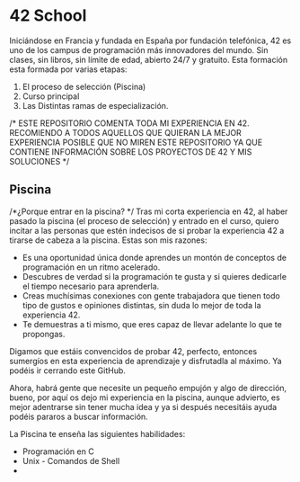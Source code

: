 # 42 School
Iniciándose en Francia y fundada en España por fundación telefónica, 42 es uno de los campus de programación más innovadores del mundo. Sin clases, sin libros, sin límite de edad, abierto 24/7 y gratuito.
Esta formación esta formada por varias etapas:
1. El proceso de selección (Piscina)
2. Curso principal
3. Las Distintas ramas de especialización.

/*
ESTE REPOSITORIO COMENTA TODA MI EXPERIENCIA EN 42.
RECOMIENDO A TODOS AQUELLOS QUE QUIERAN LA MEJOR EXPERIENCIA POSIBLE QUE NO MIREN ESTE REPOSITORIO 
YA QUE CONTIENE INFORMACIÓN SOBRE LOS PROYECTOS DE 42 Y MIS SOLUCIONES
*/

## Piscina 

/*¿Porque entrar en la piscina? */
Tras mi corta experiencia en 42, al haber pasado la piscina (el proceso de selección) y entrado en el curso, quiero incitar a las personas que estén indecisos de si probar la experiencia 42 a tirarse de cabeza a la piscina.
Estas son mis razones:
- Es una oportunidad única donde aprendes un montón de conceptos de programación en un ritmo acelerado.
- Descubres de verdad si la programación te gusta y si quieres dedicarle el tiempo necesario para aprenderla.
- Creas muchísimas conexiones con gente trabajadora que tienen todo tipo de gustos e opiniones distintas, sin duda lo mejor de toda la experiencia 42.
- Te demuestras a ti mismo, que eres capaz de llevar adelante lo que te propongas.

Digamos que estáis convencidos de probar 42, perfecto, entonces sumergíos en esta experiencia de aprendizaje y disfrutadla al máximo.
Ya podéis ir cerrando este GitHub.

Ahora, habrá gente que necesite un pequeño empujón y algo de dirección, bueno, por aquí os dejo mi experiencia en la piscina, aunque advierto, es mejor adentrarse sin tener mucha idea y ya si después necesitáis ayuda podéis pararos a buscar información.

La Piscina te enseña las siguientes habilidades:
- Programación en C
- Unix - Comandos de Shell
-
